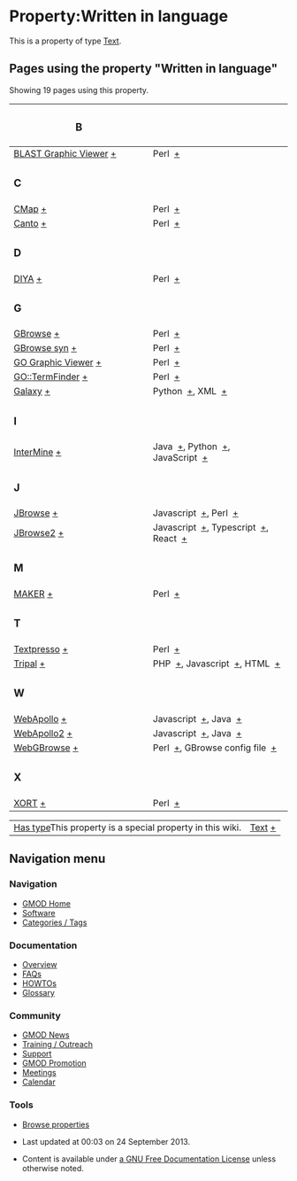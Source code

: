 



<span id="top"></span>




# <span dir="auto">Property:Written in language</span>









This is a property of type
[Text](Special%253ATypes/Text "Special%253ATypes/Text").

  
<span id="SMWResults"></span>



## Pages using the property "Written in language"

Showing 19 pages using this property.

<table style="width: 100%; ">
<colgroup>
<col style="width: 50%" />
<col style="width: 50%" />
</colgroup>
<thead>
<tr class="header">
<th class="smwpropname"><h3 id="b">B</h3></th>
<th></th>
</tr>
</thead>
<tbody>
<tr class="odd">
<td class="smwpropname"><a href="BLAST_Graphic_Viewer.1"
title="BLAST Graphic Viewer">BLAST Graphic Viewer</a> <span
class="smwbrowse"><a href="Special%253ABrowse/BLAST-20Graphic-20Viewer"
title="Special%253ABrowse/BLAST-20Graphic-20Viewer">+</a></span></td>
<td class="smwprops">Perl  <span class="smwsearch"><a
href="Special%253ASearchByProperty/Written-20in-20language/Perl"
title="Special%253ASearchByProperty/Written-20in-20language/Perl">+</a></span></td>
</tr>
<tr class="even">
<td class="smwpropname"><h3 id="c">C</h3></td>
<td></td>
</tr>
<tr class="odd">
<td class="smwpropname"><a href="CMap.1" title="CMap">CMap</a> <span
class="smwbrowse"><a href="Special%253ABrowse/CMap"
title="Special%253ABrowse/CMap">+</a></span></td>
<td class="smwprops">Perl  <span class="smwsearch"><a
href="Special%253ASearchByProperty/Written-20in-20language/Perl"
title="Special%253ASearchByProperty/Written-20in-20language/Perl">+</a></span></td>
</tr>
<tr class="even">
<td class="smwpropname"><a href="Canto" title="Canto">Canto</a> <span
class="smwbrowse"><a href="Special%253ABrowse/Canto"
title="Special%253ABrowse/Canto">+</a></span></td>
<td class="smwprops">Perl  <span class="smwsearch"><a
href="Special%253ASearchByProperty/Written-20in-20language/Perl"
title="Special%253ASearchByProperty/Written-20in-20language/Perl">+</a></span></td>
</tr>
<tr class="odd">
<td class="smwpropname"><h3 id="d">D</h3></td>
<td></td>
</tr>
<tr class="even">
<td class="smwpropname"><a href="DIYA" title="DIYA">DIYA</a> <span
class="smwbrowse"><a href="Special%253ABrowse/DIYA"
title="Special%253ABrowse/DIYA">+</a></span></td>
<td class="smwprops">Perl  <span class="smwsearch"><a
href="Special%253ASearchByProperty/Written-20in-20language/Perl"
title="Special%253ASearchByProperty/Written-20in-20language/Perl">+</a></span></td>
</tr>
<tr class="odd">
<td class="smwpropname"><h3 id="g">G</h3></td>
<td></td>
</tr>
<tr class="even">
<td class="smwpropname"><a href="GBrowse.1"
title="GBrowse">GBrowse</a> <span class="smwbrowse"><a
href="Special%253ABrowse/GBrowse"
title="Special%253ABrowse/GBrowse">+</a></span></td>
<td class="smwprops">Perl  <span class="smwsearch"><a
href="Special%253ASearchByProperty/Written-20in-20language/Perl"
title="Special%253ASearchByProperty/Written-20in-20language/Perl">+</a></span></td>
</tr>
<tr class="odd">
<td class="smwpropname"><a href="GBrowse_syn.1"
title="GBrowse syn">GBrowse syn</a> <span class="smwbrowse"><a
href="Special%253ABrowse/GBrowse-20syn"
title="Special%253ABrowse/GBrowse-20syn">+</a></span></td>
<td class="smwprops">Perl  <span class="smwsearch"><a
href="Special%253ASearchByProperty/Written-20in-20language/Perl"
title="Special%253ASearchByProperty/Written-20in-20language/Perl">+</a></span></td>
</tr>
<tr class="even">
<td class="smwpropname"><a href="GO_Graphic_Viewer.1"
title="GO Graphic Viewer">GO Graphic Viewer</a> <span
class="smwbrowse"><a href="Special%253ABrowse/GO-20Graphic-20Viewer"
title="Special%253ABrowse/GO-20Graphic-20Viewer">+</a></span></td>
<td class="smwprops">Perl  <span class="smwsearch"><a
href="Special%253ASearchByProperty/Written-20in-20language/Perl"
title="Special%253ASearchByProperty/Written-20in-20language/Perl">+</a></span></td>
</tr>
<tr class="odd">
<td class="smwpropname"><a href="GO%253A%253ATermFinder.1"
title="GO::TermFinder">GO::TermFinder</a> <span class="smwbrowse"><a
href="Special%253ABrowse/GO%253A%253ATermFinder"
title="Special%253ABrowse/GO%253A%253ATermFinder">+</a></span></td>
<td class="smwprops">Perl  <span class="smwsearch"><a
href="Special%253ASearchByProperty/Written-20in-20language/Perl"
title="Special%253ASearchByProperty/Written-20in-20language/Perl">+</a></span></td>
</tr>
<tr class="even">
<td class="smwpropname"><a href="Galaxy.1"
title="Galaxy">Galaxy</a> <span class="smwbrowse"><a
href="Special%253ABrowse/Galaxy"
title="Special%253ABrowse/Galaxy">+</a></span></td>
<td class="smwprops">Python  <span class="smwsearch"><a
href="Special%253ASearchByProperty/Written-20in-20language/Python"
title="Special%253ASearchByProperty/Written-20in-20language/Python">+</a></span>,
XML  <span class="smwsearch"><a
href="Special%253ASearchByProperty/Written-20in-20language/XML"
title="Special%253ASearchByProperty/Written-20in-20language/XML">+</a></span></td>
</tr>
<tr class="odd">
<td class="smwpropname"><h3 id="i">I</h3></td>
<td></td>
</tr>
<tr class="even">
<td class="smwpropname"><a href="InterMine"
title="InterMine">InterMine</a> <span class="smwbrowse"><a
href="Special%253ABrowse/InterMine"
title="Special%253ABrowse/InterMine">+</a></span></td>
<td class="smwprops">Java  <span class="smwsearch"><a
href="Special%253ASearchByProperty/Written-20in-20language/Java"
title="Special%253ASearchByProperty/Written-20in-20language/Java">+</a></span>,
Python  <span class="smwsearch"><a
href="Special%253ASearchByProperty/Written-20in-20language/Python"
title="Special%253ASearchByProperty/Written-20in-20language/Python">+</a></span>,
JavaScript  <span class="smwsearch"><a
href="Special%253ASearchByProperty/Written-20in-20language/JavaScript"
title="Special%253ASearchByProperty/Written-20in-20language/JavaScript">+</a></span></td>
</tr>
<tr class="odd">
<td class="smwpropname"><h3 id="j">J</h3></td>
<td></td>
</tr>
<tr class="even">
<td class="smwpropname"><a href="JBrowse.1"
title="JBrowse">JBrowse</a> <span class="smwbrowse"><a
href="Special%253ABrowse/JBrowse"
title="Special%253ABrowse/JBrowse">+</a></span></td>
<td class="smwprops">Javascript  <span class="smwsearch"><a
href="Special%253ASearchByProperty/Written-20in-20language/Javascript"
title="Special%253ASearchByProperty/Written-20in-20language/Javascript">+</a></span>,
Perl  <span class="smwsearch"><a
href="Special%253ASearchByProperty/Written-20in-20language/Perl"
title="Special%253ASearchByProperty/Written-20in-20language/Perl">+</a></span></td>
</tr>
<tr class="odd">
<td class="smwpropname"><a href="JBrowse2"
title="JBrowse2">JBrowse2</a> <span class="smwbrowse"><a
href="Special%253ABrowse/JBrowse2"
title="Special%253ABrowse/JBrowse2">+</a></span></td>
<td class="smwprops">Javascript  <span class="smwsearch"><a
href="Special%253ASearchByProperty/Written-20in-20language/Javascript"
title="Special%253ASearchByProperty/Written-20in-20language/Javascript">+</a></span>,
Typescript  <span class="smwsearch"><a
href="Special%253ASearchByProperty/Written-20in-20language/Typescript"
title="Special%253ASearchByProperty/Written-20in-20language/Typescript">+</a></span>,
React  <span class="smwsearch"><a
href="Special%253ASearchByProperty/Written-20in-20language/React"
title="Special%253ASearchByProperty/Written-20in-20language/React">+</a></span></td>
</tr>
<tr class="even">
<td class="smwpropname"><h3 id="m">M</h3></td>
<td></td>
</tr>
<tr class="odd">
<td class="smwpropname"><a href="MAKER.1" title="MAKER">MAKER</a> <span
class="smwbrowse"><a href="Special%253ABrowse/MAKER"
title="Special%253ABrowse/MAKER">+</a></span></td>
<td class="smwprops">Perl  <span class="smwsearch"><a
href="Special%253ASearchByProperty/Written-20in-20language/Perl"
title="Special%253ASearchByProperty/Written-20in-20language/Perl">+</a></span></td>
</tr>
<tr class="even">
<td class="smwpropname"><h3 id="t">T</h3></td>
<td></td>
</tr>
<tr class="odd">
<td class="smwpropname"><a href="Textpresso"
title="Textpresso">Textpresso</a> <span class="smwbrowse"><a
href="Special%253ABrowse/Textpresso"
title="Special%253ABrowse/Textpresso">+</a></span></td>
<td class="smwprops">Perl  <span class="smwsearch"><a
href="Special%253ASearchByProperty/Written-20in-20language/Perl"
title="Special%253ASearchByProperty/Written-20in-20language/Perl">+</a></span></td>
</tr>
<tr class="even">
<td class="smwpropname"><a href="Tripal.1"
title="Tripal">Tripal</a> <span class="smwbrowse"><a
href="Special%253ABrowse/Tripal"
title="Special%253ABrowse/Tripal">+</a></span></td>
<td class="smwprops">PHP  <span class="smwsearch"><a
href="Special%253ASearchByProperty/Written-20in-20language/PHP"
title="Special%253ASearchByProperty/Written-20in-20language/PHP">+</a></span>,
Javascript  <span class="smwsearch"><a
href="Special%253ASearchByProperty/Written-20in-20language/Javascript"
title="Special%253ASearchByProperty/Written-20in-20language/Javascript">+</a></span>,
HTML  <span class="smwsearch"><a
href="Special%253ASearchByProperty/Written-20in-20language/HTML"
title="Special%253ASearchByProperty/Written-20in-20language/HTML">+</a></span></td>
</tr>
<tr class="odd">
<td class="smwpropname"><h3 id="w">W</h3></td>
<td></td>
</tr>
<tr class="even">
<td class="smwpropname"><a href="WebApollo.1"
title="WebApollo">WebApollo</a> <span class="smwbrowse"><a
href="Special%253ABrowse/WebApollo"
title="Special%253ABrowse/WebApollo">+</a></span></td>
<td class="smwprops">Javascript  <span class="smwsearch"><a
href="Special%253ASearchByProperty/Written-20in-20language/Javascript"
title="Special%253ASearchByProperty/Written-20in-20language/Javascript">+</a></span>,
Java  <span class="smwsearch"><a
href="Special%253ASearchByProperty/Written-20in-20language/Java"
title="Special%253ASearchByProperty/Written-20in-20language/Java">+</a></span></td>
</tr>
<tr class="odd">
<td class="smwpropname"><a href="WebApollo2"
title="WebApollo2">WebApollo2</a> <span class="smwbrowse"><a
href="Special%253ABrowse/WebApollo2"
title="Special%253ABrowse/WebApollo2">+</a></span></td>
<td class="smwprops">Javascript  <span class="smwsearch"><a
href="Special%253ASearchByProperty/Written-20in-20language/Javascript"
title="Special%253ASearchByProperty/Written-20in-20language/Javascript">+</a></span>,
Java  <span class="smwsearch"><a
href="Special%253ASearchByProperty/Written-20in-20language/Java"
title="Special%253ASearchByProperty/Written-20in-20language/Java">+</a></span></td>
</tr>
<tr class="even">
<td class="smwpropname"><a href="WebGBrowse.1"
title="WebGBrowse">WebGBrowse</a> <span class="smwbrowse"><a
href="Special%253ABrowse/WebGBrowse"
title="Special%253ABrowse/WebGBrowse">+</a></span></td>
<td class="smwprops">Perl  <span class="smwsearch"><a
href="Special%253ASearchByProperty/Written-20in-20language/Perl"
title="Special%253ASearchByProperty/Written-20in-20language/Perl">+</a></span>,
GBrowse config file  <span class="smwsearch"><a
href="Special%253ASearchByProperty/Written-20in-20language/GBrowse-20config-20file"
title="Special%253ASearchByProperty/Written-20in-20language/GBrowse-20config-20file">+</a></span></td>
</tr>
<tr class="odd">
<td class="smwpropname"><h3 id="x">X</h3></td>
<td></td>
</tr>
<tr class="even">
<td class="smwpropname"><a href="XORT.1" title="XORT">XORT</a> <span
class="smwbrowse"><a href="Special%253ABrowse/XORT"
title="Special%253ABrowse/XORT">+</a></span></td>
<td class="smwprops">Perl  <span class="smwsearch"><a
href="Special%253ASearchByProperty/Written-20in-20language/Perl"
title="Special%253ASearchByProperty/Written-20in-20language/Perl">+</a></span></td>
</tr>
</tbody>
</table>




</span>

|  |  |
|----|----|
| <span class="smw-highlighter" data-type="1" state="inline" data-title="Property"><span class="smwbuiltin">[Has type](Property%253AHas_type "Property:Has type")</span><span class="smwttcontent">This property is a special property in this wiki.</span></span> | [Text](Special%253ATypes/Text "Special%253ATypes/Text") <span class="smwsearch">[+](Special%253ASearchByProperty/Has-20type/Text "Special%253ASearchByProperty/Has-20type/Text")</span> |






## Navigation menu









### Navigation



- <span id="n-GMOD-Home">[GMOD Home](Main_Page)</span>
- <span id="n-Software">[Software](GMOD_Components)</span>
- <span id="n-Categories-.2F-Tags">[Categories /
  Tags](Categories)</span>




### Documentation



- <span id="n-Overview">[Overview](Overview)</span>
- <span id="n-FAQs">[FAQs](Category%253AFAQ)</span>
- <span id="n-HOWTOs">[HOWTOs](Category%253AHOWTO)</span>
- <span id="n-Glossary">[Glossary](Glossary)</span>




### Community



- <span id="n-GMOD-News">[GMOD News](GMOD_News)</span>
- <span id="n-Training-.2F-Outreach">[Training /
  Outreach](Training_and_Outreach)</span>
- <span id="n-Support">[Support](Support)</span>
- <span id="n-GMOD-Promotion">[GMOD Promotion](GMOD_Promotion)</span>
- <span id="n-Meetings">[Meetings](Meetings)</span>
- <span id="n-Calendar">[Calendar](Calendar)</span>




### Tools

- <span id="t-smwbrowselink"><a href="Special%253ABrowse/Property%253AWritten_in_language"
  rel="smw-browse">Browse properties</a></span>



- <span id="footer-info-lastmod">Last updated at 00:03 on 24 September
  2013.</span>
<!-- - <span id="footer-info-viewcount">13,146 page views.</span> -->
- <span id="footer-info-copyright">Content is available under
  <a href="http://www.gnu.org/licenses/fdl-1.3.html" class="external"
  rel="nofollow">a GNU Free Documentation License</a> unless otherwise
  noted.</span>

<!-- -->



<!-- -->




